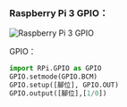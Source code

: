 
### Raspberry Pi 3 GPIO：
![Raspberry Pi 3 GPIO](https://github.com/kkldream/kk-repository/blob/master/Markdown_images/Raspberry%20Pi%203%20GPIO.png?raw=true)

GPIO：

```python
import RPi.GPIO as GPIO
GPIO.setmode(GPIO.BCM)
GPIO.setup([腳位], GPIO.OUT)
GPIO.output([腳位],[1/0])
```